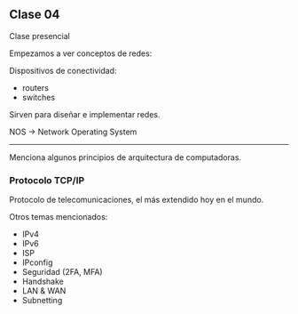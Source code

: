 ## Clase 04

Clase presencial

Empezamos a ver conceptos de redes:

Dispositivos de conectividad:

- routers
- switches

Sirven para diseñar e implementar redes.

NOS -> Network Operating System

---

Menciona algunos principios de arquitectura de computadoras.

### Protocolo TCP/IP

Protocolo de telecomunicaciones, el más extendido hoy en el mundo.


Otros temas mencionados:

- IPv4
- IPv6
- ISP
- IPconfig
- Seguridad (2FA, MFA)
- Handshake
- LAN & WAN
- Subnetting
